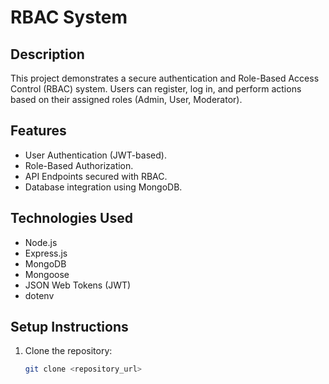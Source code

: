 # RBAC System

## Description
This project demonstrates a secure authentication and Role-Based Access Control (RBAC) system. Users can register, log in, and perform actions based on their assigned roles (Admin, User, Moderator).

## Features
- User Authentication (JWT-based).
- Role-Based Authorization.
- API Endpoints secured with RBAC.
- Database integration using MongoDB.

## Technologies Used
- Node.js
- Express.js
- MongoDB
- Mongoose
- JSON Web Tokens (JWT)
- dotenv

## Setup Instructions
1. Clone the repository:
   ```bash
   git clone <repository_url>